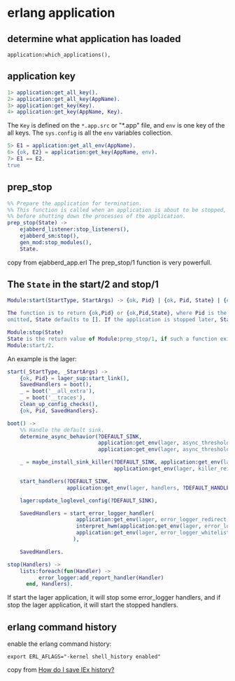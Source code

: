 # erlang application

## determine what application has loaded

```
application:which_applications(),
```


## application key

``` erlang
1> application:get_all_key().
2> application:get_all_key(AppName).
3> application:get_key(Key).
4> application:get_key(AppName, Key).
```

The `Key` is defined on the `*.app.src` or "*.app" file, and `env` is one key of the all keys.
The `sys.config` is all the `env` variables collection.

``` erlang
5> E1 = application:get_all_env(AppName).
6> {ok, E2} = application:get_key(AppName, env).
7> E1 == E2.
true
```

## prep_stop

``` erlang
%% Prepare the application for termination.
%% This function is called when an application is about to be stopped,
%% before shutting down the processes of the application.
prep_stop(State) ->
    ejabberd_listener:stop_listeners(),
    ejabberd_sm:stop(),
    gen_mod:stop_modules(),
    State.
```
copy from ejabberd_app.erl
The prep_stop/1 function is very powerfull.

## The `State` in the start/2 and stop/1

``` erlang
Module:start(StartType, StartArgs) -> {ok, Pid} | {ok, Pid, State} | {error, Reason}

The function is to return {ok,Pid} or {ok,Pid,State}, where Pid is the pid of the top supervisor and State is any term. If
omitted, State defaults to []. If the application is stopped later, State is passed to Module:prep_stop/1.

Module:stop(State)
State is the return value of Module:prep_stop/1, if such a function exists. Otherwise State is taken from the return value of
Module:start/2.
```
An example is the lager:

``` erlang
start(_StartType, _StartArgs) ->
    {ok, Pid} = lager_sup:start_link(),
    SavedHandlers = boot(),
    _ = boot('__all_extra'),
    _ = boot('__traces'),
    clean_up_config_checks(),
    {ok, Pid, SavedHandlers}.

boot() ->
    %% Handle the default sink.
    determine_async_behavior(?DEFAULT_SINK,
                             application:get_env(lager, async_threshold, undefined),
                             application:get_env(lager, async_threshold_window, undefined)),

    _ = maybe_install_sink_killer(?DEFAULT_SINK, application:get_env(lager, killer_hwm, undefined),
                                  application:get_env(lager, killer_reinstall_after, undefined)),

    start_handlers(?DEFAULT_SINK,
                   application:get_env(lager, handlers, ?DEFAULT_HANDLER_CONF)),

    lager:update_loglevel_config(?DEFAULT_SINK),

    SavedHandlers = start_error_logger_handler(
                      application:get_env(lager, error_logger_redirect, true),
                      interpret_hwm(application:get_env(lager, error_logger_hwm, 0)),
                      application:get_env(lager, error_logger_whitelist, [])
                     ),

    SavedHandlers.

stop(Handlers) ->
    lists:foreach(fun(Handler) ->
          error_logger:add_report_handler(Handler)
      end, Handlers).
```
If start the lager application, it will stop some error_logger handlers, and if stop the lager application, it will start the stopped handlers.

## erlang command history
enable the erlang command history:

``` shell
export ERL_AFLAGS="-kernel shell_history enabled"
```
copy from [How do I save IEx history?](https://stackoverflow.com/questions/45405070/how-do-i-save-iex-history)
